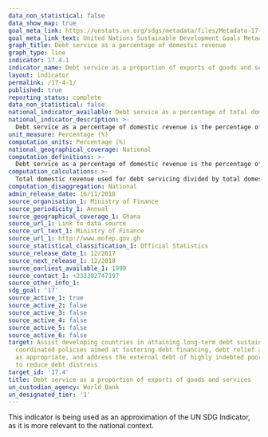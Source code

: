 ```yaml
---
data_non_statistical: false
data_show_map: true
goal_meta_link: https://unstats.un.org/sdgs/metadata/files/Metadata-17-04-01.pdf
goal_meta_link_text: United Nations Sustainable Development Goals Metadata (pdf 468kB)
graph_title: Debt service as a percentage of domestic revenue 
graph_type: line
indicator: 17.4.1
indicator_name: Debt service as a proportion of exports of goods and services
layout: indicator
permalink: /17-4-1/
published: true
reporting_status: complete
data_non_statistical: false
national_indicator_available: Debt service as a percentage of total domestic revenue
national_indicator_description: >-
  Debt service as a percentage of domestic revenue is the percentage of  domestic tax and non-tax revenues, excluding grants for debt services (principal and interest payments). Debt services covered in this indicator refer only to public and publicly guaranteed debt.
unit_measure: Percentage (%)
computation_units: Percentage (%)
national_geographical_coverage: National
computation_definitions: >-
  Debt service as a percentage of domestic revenue is the percentage of  domestic tax and non-tax revenues, excluding grants for debt services (principal and interest payments). Debt services covered in this indicator refer only to public and publicly guaranteed debt.
computation_calculations: >-
  Total domestic revenue used for debt servicing divided by total domestic revenue  and multiplied by 100
computation_disaggregation: National
admin_release_date:	16/11/2018
source_organisation_1: Ministry of Finance
source_periodicity_1: Annual 
source_geographical_coverage_1: Ghana
source_url_1: Link to data source
source_url_text_1: Ministry of Finance
source_url_1: http://www.mofep.gov.gh
source_statistical_classification_1: Official Statistics
source_release_date_1: 12/2017
source_next_release_1: 12/2018
source_earliest_available_1: 1990
source_contact_1: +233302747197
source_other_info_1:
sdg_goal: '17'
source_active_1: true
source_active_2: false
source_active_3: false
source_active_4: false
source_active_5: false
source_active_6: false
target: Assist developing countries in attaining long-term debt sustainability through
  coordinated policies aimed at fostering debt financing, debt relief and debt restructuring,
  as appropriate, and address the external debt of highly indebted poor countries
  to reduce debt distress
target_id: '17.4'
title: Debt service as a proportion of exports of goods and services
un_custodian_agency: World Bank
un_designated_tier: '1'
---
```

This indicator is being used as an approximation of the UN SDG Indicator, as it is more relevant to the national context.
